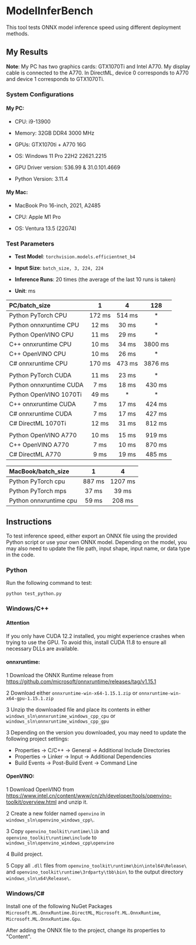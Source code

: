 # ModelInferBench

This tool tests ONNX model inference speed using different deployment methods.

## My Results

**Note**: My PC has two graphics cards: GTX1070Ti and Intel A770. My display cable is connected to the A770. In DirectML, device 0 corresponds to A770 and device 1 corresponds to GTX1070Ti.

### System Configurations
#### My PC:

- CPU: i9-13900

- Memory: 32GB DDR4 3000 MHz

- GPUs: GTX1070ti + A770 16G

- OS: Windows 11 Pro 22H2 22621.2215

- GPU Driver version: 536.99 & 31.0.101.4669

- Python Version: 3.11.4

#### My Mac:

- MacBook Pro 16-inch, 2021, A2485

- CPU: Apple M1 Pro

- OS: Ventura 13.5 (22G74)

### Test Parameters

- **Test Model**: `torchvision.models.efficientnet_b4`

- **Input Size**: `batch_size, 3, 224, 224`

- **Inference Runs**: 20 times (the average of the last 10 runs is taken)

- **Unit**: ms

| PC/batch_size | 1 | 4 | 128|
|:------|:----:|:------:|:-:|
| Python PyTorch CPU | 172 ms | 514 ms | * |
| Python onnxruntime CPU | 12 ms | 30 ms | * |
| Python OpenVINO CPU | 11 ms | 29 ms | * |
| C++ onnxruntime CPU | 10 ms | 34 ms | 3800 ms |
| C++ OpenVINO CPU | 10 ms | 26 ms | * |
| C# onnxruntime CPU | 170 ms | 473 ms | 3876 ms |
|||||
| Python PyTorch CUDA | 11 ms | 23 ms | * |
| Python onnxruntime CUDA | 7 ms | 18 ms | 430 ms |
| Python OpenVINO 1070Ti | 49 ms | * | * |
| C++ onnxruntime CUDA | 7 ms | 17 ms | 424 ms |
| C# onnxruntime CUDA | 7 ms | 17 ms | 427 ms|
| C# DirectML 1070Ti | 12 ms | 31 ms | 812 ms|
|||||
| Python OpenVINO A770 | 10 ms | 15 ms | 919 ms |
| C++ OpenVINO A770 | 7 ms | 10 ms | 870 ms |
| C# DirectML A770 | 9 ms | 19 ms | 485 ms|

| MacBook/batch_size | 1 | 4 |
|:------|:----:|:------:|
| Python PyTorch cpu | 887 ms | 1207 ms |
| Python PyTorch mps | 37 ms | 39 ms |
| Python onnxruntime cpu | 59 ms | 208 ms |


## Instructions

To test inference speed, either export an ONNX file using the provided Python script or use your own ONNX model. Depending on the model, you may also need to update the file path, input shape, input name, or data type in the code.

### Python

Run the following command to test:

```
python test_python.py
```


### Windows/C++
#### Attention

If you only have CUDA 12.2 installed, you might experience crashes when trying to use the GPU. To avoid this, install CUDA 11.8 to ensure all necessary DLLs are available.

#### onnxruntime:

1 Download the ONNX Runtime release from https://github.com/microsoft/onnxruntime/releases/tag/v1.15.1

2 Download either `onnxruntime-win-x64-1.15.1.zip` or `onnxruntime-win-x64-gpu-1.15.1.zip`

3 Unzip the downloaded file and place its contents in either `windows_sln\onnxruntime_windows_cpp_cpu` or `windows_sln\onnxruntime_windows_cpp_gpu`

3 Depending  on the version you downloaded, you may need to update the following project settings: 
- Properties -> C/C++ -> General -> Additional Include Directories
- Properties -> Linker -> Input -> Additional Dependencies
- Build Events -> Post-Build Event -> Command Line

#### OpenVINO:

1 Download OpenVINO from https://www.intel.cn/content/www/cn/zh/developer/tools/openvino-toolkit/overview.html and unzip it.

2 Create a new folder named `openvino` in `windows_sln\openvino_windows_cpp\`.

3 Copy `openvino_toolkit\runtime\lib` and `openvino_toolkit\runtime\include` to `windows_sln\openvino_windows_cpp\openvino`

4 Build project.

5 Copy all `.dll` files from `openvino_toolkit\runtime\bin\intel64\Release\` and `openvino_toolkit\runtime\3rdparty\tbb\bin\` to the output directory `windows_sln\x64\Release\`.

### Windows/C#

Install one of the following NuGet Packages `Microsoft.ML.OnnxRuntime.DirectML`, `Microsoft.ML.OnnxRuntime`, `Microsoft.ML.OnnxRuntime.Gpu`.

After adding the ONNX file to the project, change its properties to "Content".
